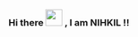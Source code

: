 ### Hi there <img src="https://raw.githubusercontent.com/MartinHeinz/MartinHeinz/master/wave.gif" width="30px"> , I am NIHKIL !!

<!--
**nikhiltany/nikhiltany** is a ✨ _special_ ✨ repository because its `README.md` (this file) appears on your GitHub profile.

Here are some ideas to get you started:

- 🔭 I’m currently working on ...
- 🌱 I’m currently learning ...
- 👯 I’m looking to collaborate on ...
- 🤔 I’m looking for help with ...
- 💬 Ask me about ...
- 📫 How to reach me: ...
- 😄 Pronouns: ...
- ⚡ Fun fact: ...
-->
